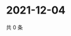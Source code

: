 # 2021-12-04

共 0 条

<!-- BEGIN WEIBO -->
<!-- 最后更新时间 Sat Dec 04 2021 09:57:35 GMT+0800 (China Standard Time) -->

<!-- END WEIBO -->
